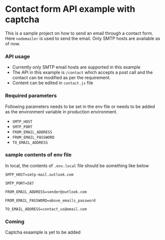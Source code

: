 # Contact form API example with captcha

This is a sample project on how to send an email through a contact form. Here `nodemailer` is used to send the email. Only SMTP hosts are available as of now.

### API usage

- Currently only SMTP email hosts are supported in this example
- The API in this example is `/contact` which accepts a post call and the contact can be modified as per the requirement.
- Content can be edited in `contact.js` file

### Required parameters

Following parameters needs to be set in the env file or needs to be added as the environment variable in production environment.

- `SMTP_HOST`
- `SMTP_PORT`
- `FROM_EMAIL_ADDRESS`
- `FROM_EMAIL_PASSWORD`
- `TO_EMAIL_ADDRESS`

### sample contents of env file

In local, the contents of `.env.local` file should be something like below

```
SMTP_HOST=smtp-mail.outlook.com

SMTP_PORT=587

FROM_EMAIL_ADDRESS=sender@outlook.com

FROM_EMAIL_PASSWORD=above_emails_password

TO_EMAIL_ADDRESS=contact_us@email.com
```

### Coming

Captcha exaample is yet to be added
